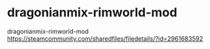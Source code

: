 # dragonianmix-rimworld-mod

dragonianmix-rimworld-mod
https://steamcommunity.com/sharedfiles/filedetails/?id=2961683592